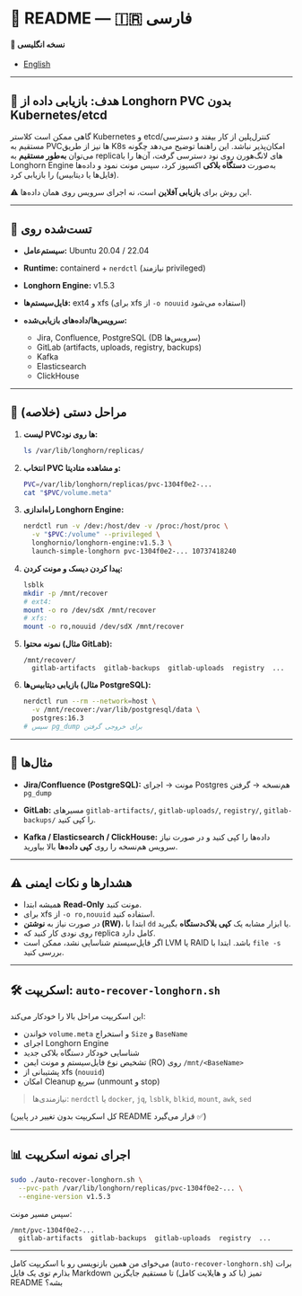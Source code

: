 
# 📖 README — 🇮🇷 فارسی

#### 🔗 نسخه انگلیسی
* [English](README.md)
---

## 🎯 هدف: بازیابی داده از Longhorn PVC بدون Kubernetes/etcd

گاهی ممکن است کلاستر Kubernetes و etcd/کنترل‌پلین از کار بیفتد و دسترسی مستقیم به PVCها نیز از طریق K8s امکان‌پذیر نباشد.
این راهنما توضیح می‌دهد چگونه می‌توان **به‌طور مستقیم** به replicaهای لانگ‌هورن روی نود دسترسی گرفت، آن‌ها را با Longhorn Engine به‌صورت **دستگاه بلاکی** اکسپوز کرد، سپس مونت نمود و داده‌ها (فایل‌ها یا دیتابیس) را بازیابی کرد.

⚠️ این روش برای **بازیابی آفلاین** است، نه اجرای سرویس روی همان داده‌ها.

---

## 🧪 تست‌شده روی

* **سیستم‌عامل:** Ubuntu 20.04 / 22.04
* **Runtime:** containerd + `nerdctl` (نیازمند privileged)
* **Longhorn Engine:** v1.5.3
* **فایل‌سیستم‌ها:** ext4 و xfs (برای xfs از `-o nouuid` استفاده می‌شود)
* **سرویس‌ها/داده‌های بازیابی‌شده:**

  * Jira, Confluence, PostgreSQL (DB سرویس‌ها)
  * GitLab (artifacts, uploads, registry, backups)
  * Kafka
  * Elasticsearch
  * ClickHouse

---

## 🚀 مراحل دستی (خلاصه)

1. **لیست PVCها روی نود:**

   ```bash
   ls /var/lib/longhorn/replicas/
   ```

2. **انتخاب PVC و مشاهده متادیتا:**

   ```bash
   PVC=/var/lib/longhorn/replicas/pvc-1304f0e2-...
   cat "$PVC/volume.meta"
   ```

3. **راه‌اندازی Longhorn Engine:**

   ```bash
   nerdctl run -v /dev:/host/dev -v /proc:/host/proc \
     -v "$PVC:/volume" --privileged \
     longhornio/longhorn-engine:v1.5.3 \
     launch-simple-longhorn pvc-1304f0e2-... 10737418240
   ```

4. **پیدا کردن دیسک و مونت کردن:**

   ```bash
   lsblk
   mkdir -p /mnt/recover
   # ext4:
   mount -o ro /dev/sdX /mnt/recover
   # xfs:
   mount -o ro,nouuid /dev/sdX /mnt/recover
   ```

5. **نمونه محتوا (مثال GitLab):**

   ```
   /mnt/recover/
     gitlab-artifacts  gitlab-backups  gitlab-uploads  registry  ...
   ```

6. **بازیابی دیتابیس‌ها (مثال PostgreSQL):**

   ```bash
   nerdctl run --rm --network=host \
     -v /mnt/recover:/var/lib/postgresql/data \
     postgres:16.3
   # سپس pg_dump برای خروجی گرفتن
   ```

---

## 📂 مثال‌ها

* **Jira/Confluence (PostgreSQL):**
  مونت → اجرای Postgres هم‌نسخه → گرفتن `pg_dump`

* **GitLab:**
  مسیرهای `gitlab-artifacts/`, `gitlab-uploads/`, `registry/`, `gitlab-backups/` را کپی کنید.

* **Kafka / Elasticsearch / ClickHouse:**
  داده‌ها را کپی کنید و در صورت نیاز سرویس هم‌نسخه را روی **کپی داده‌ها** بالا بیاورید.

---

## ⚠️ هشدارها و نکات ایمنی

* همیشه ابتدا **Read-Only** مونت کنید.
* برای xfs از `-o ro,nouuid` استفاده کنید.
* در صورت نیاز به **نوشتن (RW)**، ابتدا با `dd` یا ابزار مشابه یک **کپی بلاک‌دستگاه** بگیرید.
* روی نودی کار کنید که replica کامل دارد.
* اگر فایل‌سیستم شناسایی نشد، ممکن است LVM یا RAID باشد. ابتدا با `file -s` بررسی کنید.

---

## 🛠️ اسکریپت: `auto-recover-longhorn.sh`

این اسکریپت مراحل بالا را خودکار می‌کند:

* خواندن `volume.meta` و استخراج `Size` و `BaseName`
* اجرای Longhorn Engine
* شناسایی خودکار دستگاه بلاکی جدید
* تشخیص نوع فایل‌سیستم و مونت ایمن (RO) روی `/mnt/<BaseName>`
* پشتیبانی از xfs (`nouuid`)
* امکان Cleanup سریع (unmount و stop)

> نیازمندی‌ها: `nerdctl` یا `docker`, `jq`, `lsblk`, `blkid`, `mount`, `awk`, `sed`

(کل اسکریپت بدون تغییر در پایین README قرار می‌گیرد ✅)

---

## 📊 اجرای نمونه اسکریپت

```bash
sudo ./auto-recover-longhorn.sh \
  --pvc-path /var/lib/longhorn/replicas/pvc-1304f0e2-... \
  --engine-version v1.5.3
```

سپس مسیر مونت:

```
/mnt/pvc-1304f0e2-...
  gitlab-artifacts  gitlab-backups  gitlab-uploads  registry  ...
```

---

می‌خوای من همین بازنویسی رو با اسکریپت کامل (`auto-recover-longhorn.sh`) برات بذارم توی یک فایل Markdown تمیز (با کد و هایلایت کامل) تا مستقیم جایگزین README بشه؟
